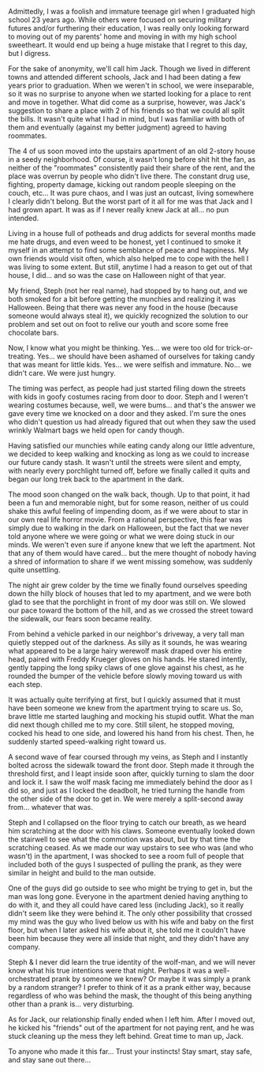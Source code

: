 Admittedly, I was a foolish and immature teenage girl when I graduated high school 23 years ago. While others were focused on securing military futures and/or furthering their education, I was really only looking forward to moving out of my parents' home and moving in with my high school sweetheart. It would end up being a huge mistake that I regret to this day, but I digress.

For the sake of anonymity, we'll call him Jack. Though we lived in different towns and attended different schools, Jack and I had been dating a few years prior to graduation. When we weren't in school, we were inseparable, so it was no surprise to anyone when we started looking for a place to rent and move in together. What did come as a surprise, however, was Jack's suggestion to share a place with 2 of his friends so that we could all split the bills. It wasn't quite what I had in mind, but I was familiar with both of them and eventually (against my better judgment) agreed to having roommates.

The 4 of us soon moved into the upstairs apartment of an old 2-story house in a seedy neighborhood. Of course, it wasn't long before shit hit the fan, as neither of the "roommates" consistently paid their share of the rent, and the place was overrun by people who didn't live there. The constant drug use, fighting, property damage, kicking out random people sleeping on the couch, etc... It was pure chaos, and I was just an outcast, living somewhere I clearly didn't belong. But the worst part of it all for me was that Jack and I had grown apart. It was as if I never really knew Jack at all... no pun intended.

Living in a house full of potheads and drug addicts for several months made me hate drugs, and even weed to be honest, yet I continued to smoke it myself in an attempt to find some semblance of peace and happiness. My own friends would visit often, which also helped me to cope with the hell I was living to some extent. But still, anytime I had a reason to get out of that house, I did... and so was the case on Halloween night of that year.

My friend, Steph (not her real name), had stopped by to hang out, and we both smoked for a bit before getting the munchies and realizing it was Halloween. Being that there was never any food in the house (because someone would always steal it), we quickly recognized the solution to our problem and set out on foot to relive our youth and score some free chocolate bars. 

Now, I know what you might be thinking. Yes... we were too old for trick-or-treating. Yes... we should have been ashamed of ourselves for taking candy that was meant for little kids. Yes... we were selfish and immature. No... we didn't care. We were just hungry. 

The timing was perfect, as people had just started filing down the streets with kids in goofy costumes racing from door to door. Steph and I weren't wearing costumes because, well, we were bums... and that's the answer we gave every time we knocked on a door and they asked. I'm sure the ones who didn't question us had already figured that out when they saw the used wrinkly Walmart bags we held open for candy though.

Having satisfied our munchies while eating candy along our little adventure, we decided to keep walking and knocking as long as we could to increase our future candy stash. It wasn't until the streets were silent and empty, with nearly every porchlight turned off, before we finally called it quits and began our long trek back to the apartment in the dark. 

The mood soon changed on the walk back, though. Up to that point, it had been a fun and memorable night, but for some reason, neither of us could shake this awful feeling of impending doom, as if we were about to star in our own real life horror movie. From a rational perspective, this fear was simply due to walking in the dark on Halloween, but the fact that we never told anyone where we were going or what we were doing stuck in our minds. We weren't even sure if anyone knew that we left the apartment. Not that any of them would have cared... but the mere thought of nobody having a shred of information to share if we went missing somehow, was suddenly quite unsettling.

The night air grew colder by the time we finally found ourselves speeding down the hilly block of houses that led to my apartment, and we were both glad to see that the porchlight in front of my door was still on. We slowed our pace toward the bottom of the hill, and as we crossed the street toward the sidewalk, our fears soon became reality.

From behind a vehicle parked in our neighbor's driveway, a very tall man quietly stepped out of the darkness. As silly as it sounds, he was wearing what appeared to be a large hairy werewolf mask draped over his entire head, paired with Freddy Krueger gloves on his hands. He stared intently, gently tapping the long spiky claws of one glove against his chest, as he rounded the bumper of the vehicle before slowly moving toward us with each step. 

It was actually quite terrifying at first, but I quickly assumed that it must have been someone we knew from the apartment trying to scare us. So, brave little me started laughing and mocking his stupid outfit. What the man did next though chilled me to my core. Still silent, he stopped moving, cocked his head to one side, and lowered his hand from his chest. Then, he suddenly started speed-walking right toward us.

A second wave of fear coursed through my veins, as Steph and I instantly bolted across the sidewalk toward the front door. Steph made it through the threshold first, and I leapt inside soon after, quickly turning to slam the door and lock it. I saw the wolf mask facing me immediately behind the door as I did so, and just as I locked the deadbolt, he tried turning the handle from the other side of the door to get in. We were merely a split-second away from... whatever that was.

Steph and I collapsed on the floor trying to catch our breath, as we heard him scratching at the door with his claws. Someone eventually looked down the stairwell to see what the commotion was about, but by that time the scratching ceased. As we made our way upstairs to see who was (and who wasn't) in the apartment, I was shocked to see a room full of people that included both of the guys I suspected of pulling the prank, as they were similar in height and build to the man outside.

One of the guys did go outside to see who might be trying to get in, but the man was long gone. Everyone in the apartment denied having anything to do with it, and they all could have cared less (including Jack), so it really didn't seem like they were behind it. The only other possibility that crossed my mind was the guy who lived below us with his wife and baby on the first floor, but when I later asked his wife about it, she told me it couldn't have been him because they were all inside that night, and they didn't have any company.

Steph & I never did learn the true identity of the wolf-man, and we will never know what his true intentions were that night. Perhaps it was a well-orchestrated prank by someone we knew? Or maybe it was simply a prank by a random stranger? I prefer to think of it as a prank either way, because regardless of who was behind the mask, the thought of this being anything other than a prank is... very disturbing.

As for Jack, our relationship finally ended when I left him. After I moved out, he kicked his "friends" out of the apartment for not paying rent, and he was stuck cleaning up the mess they left behind. Great time to man up, Jack.

To anyone who made it this far... Trust your instincts! Stay smart, stay safe, and stay sane out there...